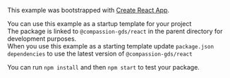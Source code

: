 This example was bootstrapped with [Create React App](https://github.com/facebook/create-react-app).

You can use this example as a startup template for your project  
The package is linked to `@compassion-gds/react` in the parent directory for development purposes.  
When you use this example as a starting template update `package.json` `dependencies`
to use the latest version of `@compassion-gds/react`

You can run `npm install` and then `npm start` to test your package.
